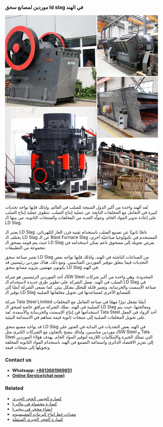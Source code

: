 <h3>موردين لمصانع سحق ld slag في الهند</h3><img src='1701854376.jpg' alt=''><p>تُعد الهند واحدة من أكبر الدول المنتجة للصلب في العالم، ولذلك فإنها تواجه تحديات كبيرة في التعامل مع المخلفات الناتجة عن عملية إنتاج الصلب. تنطوي عملية إنتاج الصلب على إعادة تدوير المواد الخام، وتتولّد العديد من المخلفات والمنتجات الثانوية، من بينها الـ LD Slag.</p><p>يعتبر الـ LD Slag ناتجًا ثانويًا عن تصنيع الصلب باستخدام تقنية فرن الغاز الكهربائي. يختلف الـ LD Slag عن الـ Blast Furnace Slag المستخدم في تكنولوجيا صناعتيّة أخرى، حيث يتم قومه بسحق الـ LD Slag بغرض تحويله إلى مسحوق ناعم يمكن استخدامه في مجموعة من التطبيقات.</p><p>تعتبر صناعة سحق LD Slag من الصناعات الناشئة في الهند، ولذلك فإنها تواجه بعض التحديات فيما يتعلق بتوفير الموردين المناسبين. ومع ذلك، هناك موردين رئيسيين قد يكونون مهتمين بتزويد مصانع سحق LD Slag في الهند.</p><p>أحد الموردين الرئيسيين هو شركة JSW Steel المحدودة، وهي واحدة من أكبر شركات الصلب في الهند. تعمل الشركة على تطوير طرق جديدة لاستخدام الـ LD Slag في صناعة الإسمنت والخرسانة، وتعتبر قابلة للتحلل بشكل بيئي. كما تسعى الشركة أيضًا إلى توفير الـ LD Slag للمصانع الأخرى لمساعدتها في تحويل مخلفاتها الصلبية.</p><p>شركة Tata Steel Limited أيضًا تشغل دورًا مهمًا في صناعة التعامل مع المخلفات الصلبية في الهند. تملك الشركة مرافق خاصة لسحق الـ LD Slag ومعالجتها، حيث يتم استخدامها في إنتاج الإسمنت والخرسانة والأسمدة. تُعد Tata Steel أحد الرواد في العمل على تحويل المخلفات الصلبية إلى منتجات ثانوية قيمة تساهم في الاستدامة البيئية.</p><p>قد يواجه مصنع سحق LD Slag في الهند بعض التحديات في البداية في العثور على موردين مناسبين، ولذلك ينصح بالتعاون مع الشركات الكبرى مثل JSW Steel و Tata Steel التي تمتلك الخبرة والإمكانيات اللازمة لتوفير المواد الخام. يهدف هؤلاء الموردين إلى تعزيز الاقتصاد الدائري واستدامة التصنيع في الهند باستخدام المواد الثانوية المخلفة وتحويلها إلى منتجات قيمة.</p><h3>Contact us</h3><ul><li><strong>Whatsapp:&nbsp;<a href="https://wa.me/8613661969651">+8613661969651</a></strong></li><li><a href="https://swt.shibang-china.com/?git&amp;zhl&amp;موردين لمصانع سحق ld slag في الهند"><strong>Online Service(chat now)</strong></a></li></ul><h3>Related</h3><ul><li><a href='كسارة الجبس الحجر الجيري.md'>كسارة الجبس الحجر الجيري</a></li><li><a href='كسارة محمولة في ماليزيا.md'>كسارة محمولة في ماليزيا</a></li><li><a href='إنشاء محجر في نيجيريا.md'>إنشاء محجر في نيجيريا</a></li><li><a href='معدات خط إنتاج كبريتات المغنيسيوم.md'>معدات خط إنتاج كبريتات المغنيسيوم</a></li><li><a href='كسارة الحجر الجيري المتنقلة.md'>كسارة الحجر الجيري المتنقلة</a></li></ul>